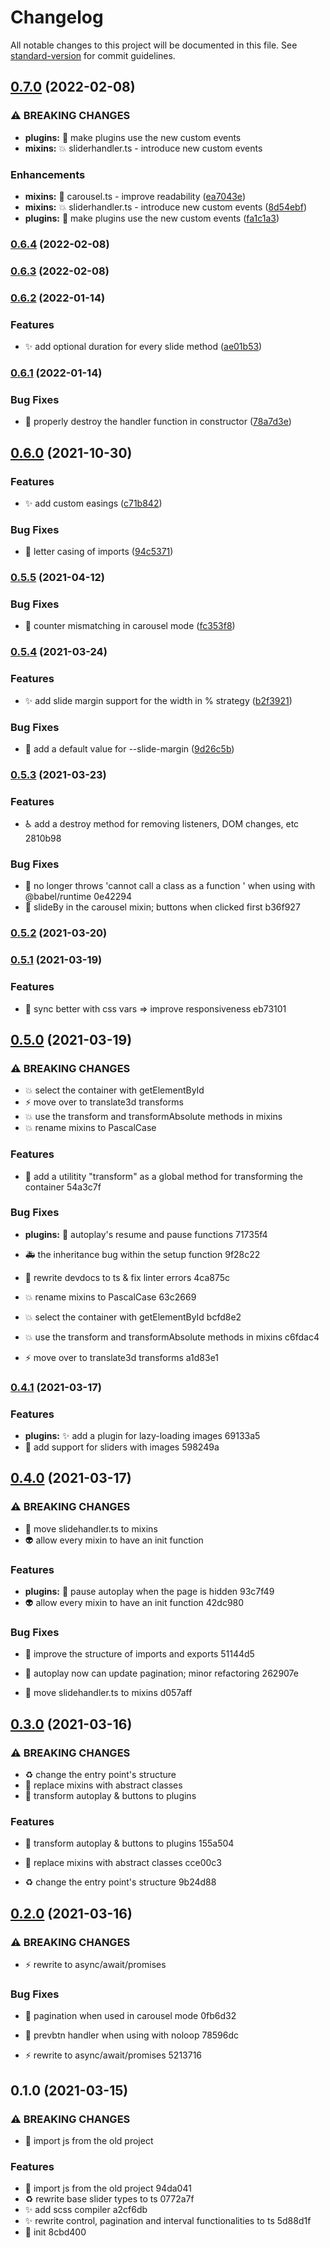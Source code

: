 # Changelog

All notable changes to this project will be documented in this file. See [standard-version](https://github.com/conventional-changelog/standard-version) for commit guidelines.

## [0.7.0](https://github.com/Matb85/modular-slider/compare/v0.6.4...v0.7.0) (2022-02-08)


### ⚠ BREAKING CHANGES

* **plugins:** :art: make plugins use the new custom events
* **mixins:** :boom: sliderhandler.ts - introduce new custom events

### Enhancements

* **mixins:** :art: carousel.ts - improve readability ([ea7043e](https://github.com/Matb85/modular-slider/commit/ea7043e3d31204f96f3d51d54f0f7de115a9ac4b))
* **mixins:** :boom: sliderhandler.ts - introduce new custom events ([8d54ebf](https://github.com/Matb85/modular-slider/commit/8d54ebf628d98c606ba723db8be222ad4ae082a9))
* **plugins:** :art: make plugins use the new custom events ([fa1c1a3](https://github.com/Matb85/modular-slider/commit/fa1c1a379ed03b33f7f2fa090cb8aa38ae14c40b))

### [0.6.4](https://github.com/Matb85/modular-slider/compare/v0.6.3...v0.6.4) (2022-02-08)

### [0.6.3](https://github.com/Matb85/modular-slider/compare/v0.6.2...v0.6.3) (2022-02-08)

### [0.6.2](https://github.com/Matb85/modular-slider/compare/v0.6.1...v0.6.2) (2022-01-14)


### Features

* :sparkles: add optional duration for every slide method ([ae01b53](https://github.com/Matb85/modular-slider/commit/ae01b534cfb507ce11d8b44b31f31aa3189e18bd))

### [0.6.1](https://github.com/Matb85/modular-slider/compare/v0.6.0...v0.6.1) (2022-01-14)


### Bug Fixes

* :bug: properly destroy the handler function in constructor ([78a7d3e](https://github.com/Matb85/modular-slider/commit/78a7d3e66ca7892a41e836bb946e1ebc088ad1d3))

## [0.6.0](https://github.com/Matb85/modular-slider/compare/v0.5.5...v0.6.0) (2021-10-30)


### Features

* :sparkles: add custom easings ([c71b842](https://github.com/Matb85/modular-slider/commit/c71b842946150c1793921f00581ab2b1dfb15140))


### Bug Fixes

* :art: letter casing of imports ([94c5371](https://github.com/Matb85/modular-slider/commit/94c53718ea2996821d21bdbb6235811a0ba28622))

### [0.5.5](https://github.com/Matb85/modular-slider/compare/v0.5.4...v0.5.5) (2021-04-12)


### Bug Fixes

* :bug: counter mismatching in carousel mode ([fc353f8](https://github.com/Matb85/modular-slider/commit/fc353f8eadbb7e6e9944357743bc99667b177340))

### [0.5.4](https://github.com/Matb85/modular-slider/compare/v0.5.3...v0.5.4) (2021-03-24)


### Features

* :sparkles: add slide margin support for the width in % strategy ([b2f3921](https://github.com/Matb85/modular-slider/commit/b2f392153c0b41fb08fb19ec99ba16f5d3548fbd))


### Bug Fixes

* :lipstick: add a default value for --slide-margin ([9d26c5b](https://github.com/Matb85/modular-slider/commit/9d26c5ba744b3f7d0f4f4b69e0903d2308d00627))

### [0.5.3](///compare/v0.5.2...v0.5.3) (2021-03-23)


### Features

* :wheelchair: add a destroy method for removing listeners, DOM changes, etc 2810b98


### Bug Fixes

* :bug: no longer throws 'cannot call a class as a function ' when using with @babel/runtime 0e42294
* :bug: slideBy in the carousel mixin; buttons when clicked first b36f927

### [0.5.2](///compare/v0.5.1...v0.5.2) (2021-03-20)

### [0.5.1](///compare/v0.5.0...v0.5.1) (2021-03-19)


### Features

* :iphone: sync better with css vars => improve responsiveness eb73101

## [0.5.0](///compare/v0.4.1...v0.5.0) (2021-03-19)


### ⚠ BREAKING CHANGES

* :boom: select the container with getElementById
* :zap: move over to translate3d transforms
* :boom: use the transform and transformAbsolute methods in mixins
* :boom: rename mixins to PascalCase

### Features

* :construction: add a utilitity "transform" as a global method for transforming the container 54a3c7f


### Bug Fixes

* **plugins:** :bug: autoplay's resume and pause functions 71735f4
* :ambulance: the inheritance bug within the setup function 9f28c22
* :rotating_light: rewrite devdocs to ts & fix linter errors 4ca875c


* :boom: rename mixins to PascalCase 63c2669
* :boom: select the container with getElementById bcfd8e2
* :boom: use the transform and transformAbsolute methods in mixins c6fdac4
* :zap: move over to translate3d transforms a1d83e1

### [0.4.1](///compare/v0.4.0...v0.4.1) (2021-03-17)


### Features

* **plugins:** :sparkles: add a plugin for lazy-loading images 69133a5
* :lipstick: add support for sliders with images 598249a

## [0.4.0](///compare/v0.3.0...v0.4.0) (2021-03-17)


### ⚠ BREAKING CHANGES

* :truck: move slidehandler.ts to mixins
* :alien: allow every mixin to have an init function

### Features

* **plugins:** :children_crossing: pause autoplay when the page is hidden 93c7f49
* :alien: allow every mixin to have an init function 42dc980


### Bug Fixes

* :art: improve the structure of imports and exports 51144d5
* :bug: autoplay now can update pagination; minor refactoring 262907e


* :truck: move slidehandler.ts to mixins d057aff

## [0.3.0](///compare/v0.2.0...v0.3.0) (2021-03-16)


### ⚠ BREAKING CHANGES

* :recycle: change the entry point's structure
* :art: replace mixins with abstract classes
* :art: transform autoplay & buttons to plugins

### Features

* :art: transform autoplay & buttons to plugins 155a504


* :art: replace mixins with abstract classes cce00c3
* :recycle: change the entry point's structure 9b24d88

## [0.2.0](///compare/v0.1.0...v0.2.0) (2021-03-16)


### ⚠ BREAKING CHANGES

* :zap: rewrite to async/await/promises

### Bug Fixes

* :bug: pagination when used in carousel mode 0fb6d32
* :bug: prevbtn handler when using with noloop 78596dc


* :zap: rewrite to async/await/promises 5213716

## 0.1.0 (2021-03-15)


### ⚠ BREAKING CHANGES

* :construction: import js from the old project

### Features

* :construction: import js from the old project 94da041
* :recycle: rewrite base slider types to ts 0772a7f
* :sparkles: add scss compiler a2cf6db
* :sparkles: rewrite control, pagination and interval functionalities to ts 5d88d1f
* :tada: init 8cbd400
